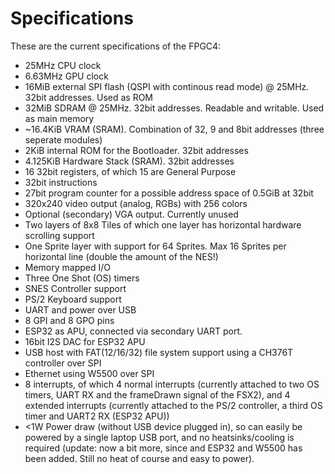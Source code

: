 # Specifications
These are the current specifications of the FPGC4:

- 25MHz CPU clock   
- 6.63MHz GPU clock
- 16MiB external SPI flash (QSPI with continous read mode) @ 25MHz. 32bit addresses. Used as ROM
- 32MiB SDRAM @ 25MHz. 32bit addresses. Readable and writable. Used as main memory
- ~16.4KiB VRAM (SRAM). Combination of 32, 9 and 8bit addresses (three seperate modules)
- 2KiB internal ROM for the Bootloader. 32bit addresses
- 4.125KiB Hardware Stack (SRAM). 32bit addresses
- 16 32bit registers, of which 15 are General Purpose
- 32bit instructions
- 27bit program counter for a possible address space of 0.5GiB at 32bit
- 320x240 video output (analog, RGBs) with 256 colors
- Optional (secondary) VGA output. Currently unused
- Two layers of 8x8 Tiles of which one layer has horizontal hardware scrolling support
- One Sprite layer with support for 64 Sprites. Max 16 Sprites per horizontal line (double the amount of the NES!)
- Memory mapped I/O
- Three One Shot (OS) timers
- SNES Controller support
- PS/2 Keyboard support
- UART and power over USB
- 8 GPI and 8 GPO pins
- ESP32 as APU, connected via secondary UART port.
- 16bit I2S DAC for ESP32 APU
- USB host with FAT(12/16/32) file system support using a CH376T controller over SPI
- Ethernet using W5500 over SPI
- 8 interrupts, of which 4 normal interrupts (currently attached to two OS timers, UART RX and the frameDrawn signal of the FSX2), and 4 extended interrupts (currently attached to the PS/2 controller, a third OS timer and UART2 RX (ESP32 APU))
- <1W Power draw (without USB device plugged in), so can easily be powered by a single laptop USB port, and no heatsinks/cooling is required (update: now a bit more, since and ESP32 and W5500 has been added. Still no heat of course and easy to power).